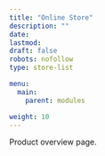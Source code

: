 ```yaml
---
title: "Online Store"
description: ""
date: 
lastmod:
draft: false
robots: nofollow
type: store-list

menu:
  main:
    parent: modules

weight: 10
---
```

Product overview page.
